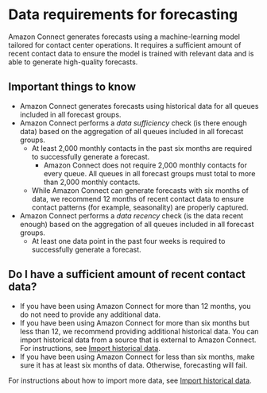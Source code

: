 # Data requirements for forecasting<a name="data-requirements-for-forecasting"></a>

Amazon Connect generates forecasts using a machine\-learning model tailored for contact center operations\. It requires a sufficient amount of recent contact data to ensure the model is trained with relevant data and is able to generate high\-quality forecasts\.

## Important things to know<a name="important-things-to-know-data-requirements"></a>
+ Amazon Connect generates forecasts using historical data for all queues included in all forecast groups\.
+ Amazon Connect performs a *data sufficiency* check \(is there enough data\) based on the aggregation of all queues included in all forecast groups\.
  + At least 2,000 monthly contacts in the past six months are required to successfully generate a forecast\.
    + Amazon Connect does not require 2,000 monthly contacts for every queue\. All queues in all forecast groups must total to more than 2,000 monthly contacts\.
  + While Amazon Connect can generate forecasts with six months of data, we recommend 12 months of recent contact data to ensure contact patterns \(for example, seasonality\) are properly captured\.
+ Amazon Connect performs a *data recency* check \(is the data recent enough\) based on the aggregation of all queues included in all forecast groups\.
  + At least one data point in the past four weeks is required to successfully generate a forecast\.

## Do I have a sufficient amount of recent contact data?<a name="provide-sufficient-data-for-forecasting"></a>
+ If you have been using Amazon Connect for more than 12 months, you do not need to provide any additional data\.
+ If you have been using Amazon Connect for more than six months but less than 12, we recommend providing additional historical data\. You can import historical data from a source that is external to Amazon Connect\. For instructions, see [Import historical data](import-data-for-forecasting.md)\. 
+ If you have been using Amazon Connect for less than six months, make sure it has at least six months of data\. Otherwise, forecasting will fail\. 

For instructions about how to import more data, see [Import historical data](import-data-for-forecasting.md)\.